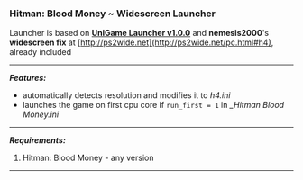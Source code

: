 ### Hitman: Blood Money ~ Widescreen Launcher 

Launcher is based on **[UniGame Launcher v1.0.0](https://github.com/alex47exe/UniGame-Launcher/releases/tag/v1.0.0)** and **nemesis2000**'s **widescreen fix** at [http://ps2wide.net](http://ps2wide.net/pc.html#h4), already included

------

***Features:***

- automatically detects resolution and modifies it to *h4.ini*
- launches the game on first cpu core if `run_first = 1` in *_Hitman Blood Money.ini*

------

***Requirements:***

1. Hitman: Blood Money - any version

------

